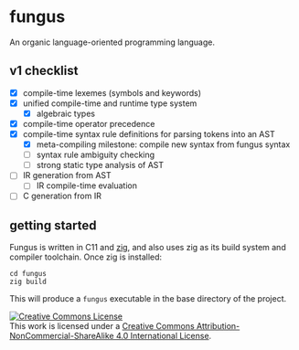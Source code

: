 # fungus

An organic language-oriented programming language.

## v1 checklist

- [X] compile-time lexemes (symbols and keywords)
- [X] unified compile-time and runtime type system
  - [X] algebraic types
- [X] compile-time operator precedence
- [X] compile-time syntax rule definitions for parsing tokens into an AST
  - [x] meta-compiling milestone: compile new syntax from fungus syntax
  - [ ] syntax rule ambiguity checking
  - [ ] strong static type analysis of AST
- [ ] IR generation from AST
  - [ ] IR compile-time evaluation
- [ ] C generation from IR

## getting started

Fungus is written in C11 and [zig](https://github.com/ziglang/zig), and also uses zig as its build system and compiler toolchain. Once zig is installed:

```
cd fungus
zig build
```

This will produce a `fungus` executable in the base directory of the project.

<a rel="license" href="http://creativecommons.org/licenses/by-nc-sa/4.0/"><img alt="Creative Commons License" style="border-width:0" src="https://i.creativecommons.org/l/by-nc-sa/4.0/88x31.png" /></a><br />This work is licensed under a <a rel="license" href="http://creativecommons.org/licenses/by-nc-sa/4.0/">Creative Commons Attribution-NonCommercial-ShareAlike 4.0 International License</a>.
